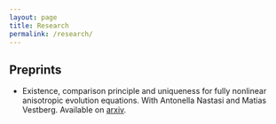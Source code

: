 ```yaml
---
layout: page
title: Research
permalink: /research/
---
```


<div class="research-section">
  <div class="research-content">
    <h2>Preprints</h2>
    <ul>
      <li>Existence, comparison principle and uniqueness for fully nonlinear anisotropic evolution equations. With Antonella Nastasi and Matias Vestberg. Available on <a href="https://arxiv.org/abs/2508.02491" target="_blank" rel="noopener noreferrer" class="text-link">arxiv</a>.</li>
    </ul>
  </div>
</div>
